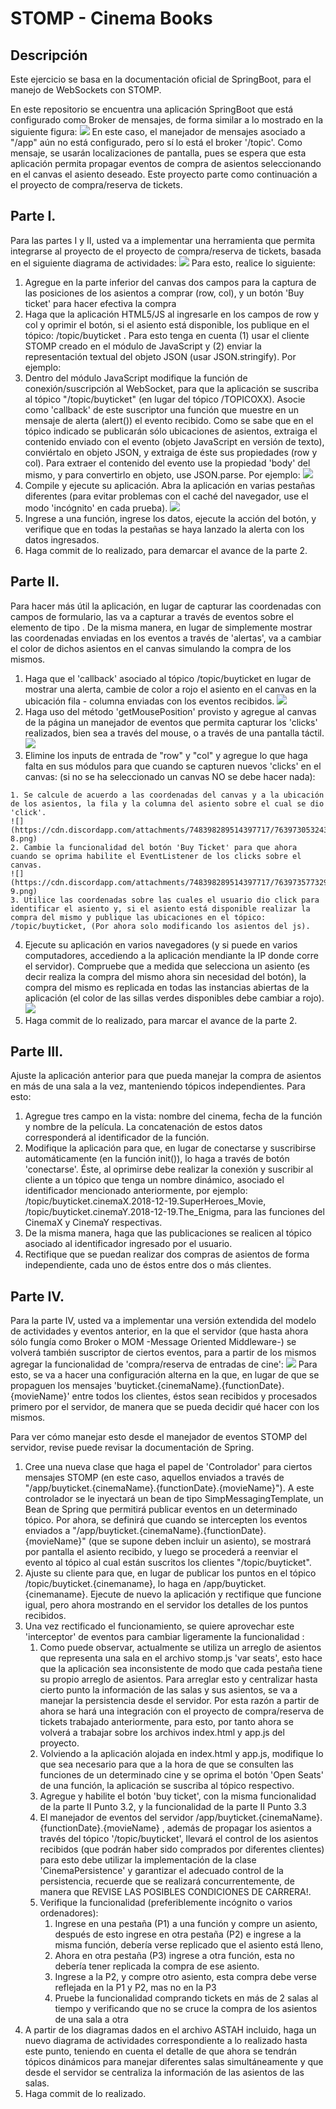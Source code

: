 # STOMP - Cinema Books

## Descripción

Este ejercicio se basa en la documentación oficial de SpringBoot, para el manejo de WebSockets con STOMP.

En este repositorio se encuentra una aplicación SpringBoot que está configurado como Broker de mensajes, de forma similar a lo mostrado en la siguiente figura:
![](https://cdn.discordapp.com/attachments/748398289514397717/763968954157760553/68747470733a2f2f646f63732e737072696e672e696f2f737072696e672f646f63732f63757272656e742f737072696e672d.png)
En este caso, el manejador de mensajes asociado a "/app" aún no está configurado, pero sí lo está el broker '/topic'. Como mensaje, se usarán localizaciones de pantalla, pues se espera que esta aplicación permita propagar eventos de compra de asientos seleccionando en el canvas el asiento deseado. Este proyecto parte como continuación a el proyecto de compra/reserva de tickets.

## Parte I.
  Para las partes I y II, usted va a implementar una herramienta que permita integrarse al proyecto de el proyecto de compra/reserva de tickets, basada en el siguiente diagrama de actividades:
  ![](https://cdn.discordapp.com/attachments/748398289514397717/763968966359908362/Activity.png)
  Para esto, realice lo siguiente:
  
  1. Agregue en la parte inferior del canvas dos campos para la captura de las posiciones de los asientos a comprar (row, col), y un botón 'Buy ticket' para hacer efectiva la compra
  2. Haga que la aplicación HTML5/JS al ingresarle en los campos de row y col y oprimir el botón, si el asiento está disponible, los publique en el tópico: /topic/buyticket . Para esto tenga en cuenta (1) usar el cliente STOMP creado en el módulo de JavaScript y (2) enviar la representación textual del objeto JSON (usar JSON.stringify). Por ejemplo:
  3. Dentro del módulo JavaScript modifique la función de conexión/suscripción al WebSocket, para que la aplicación se suscriba al tópico "/topic/buyticket" (en lugar del tópico /TOPICOXX). Asocie como 'callback' de este suscriptor una función que muestre en un mensaje de alerta (alert()) el evento recibido. Como se sabe que en el tópico indicado se publicarán sólo ubicaciones de asientos, extraiga el contenido enviado con el evento (objeto JavaScript en versión de texto), conviértalo en objeto JSON, y extraiga de éste sus propiedades (row y col). Para extraer el contenido del evento use la propiedad 'body' del mismo, y para convertirlo en objeto, use JSON.parse. Por ejemplo:
  ![](https://cdn.discordapp.com/attachments/748398289514397717/763971792691789845/carbon-3.png)
  4. Compile y ejecute su aplicación. Abra la aplicación en varias pestañas diferentes (para evitar problemas con el caché del navegador, use el modo 'incógnito' en cada prueba).
  ![](https://cdn.discordapp.com/attachments/748398289514397717/763971801671270420/carbon-4.png)
  5. Ingrese a una función, ingrese los datos, ejecute la acción del botón, y verifique que en todas la pestañas se haya lanzado la alerta con los datos ingresados.
  6. Haga commit de lo realizado, para demarcar el avance de la parte 2.

## Parte II.
  Para hacer más útil la aplicación, en lugar de capturar las coordenadas con campos de formulario, las va a capturar a través de eventos sobre el elemento de tipo <canvas>. De la misma manera, en lugar de simplemente mostrar las coordenadas enviadas en los eventos a través de 'alertas', va a cambiar el color de dichos asientos en el canvas simulando la compra de los mismos.
  1. Haga que el 'callback' asociado al tópico /topic/buyticket en lugar de mostrar una alerta, cambie de color a rojo el asiento en el canvas en la ubicación fila - columna enviadas con los eventos recibidos.
  ![](https://cdn.discordapp.com/attachments/748398289514397717/763972723314917396/carbon-6.png)
  2. Haga uso del método 'getMousePosition' provisto y agregue al canvas de la página un manejador de eventos que permita capturar los 'clicks' realizados, bien sea a través del mouse, o a través de una pantalla táctil.
  ![](https://cdn.discordapp.com/attachments/748398289514397717/763973042061180928/carbon-7.png)
  3. Elimine los inputs de entrada de "row" y "col" y agregue lo que haga falta en sus módulos para que cuando se capturen nuevos 'clicks' en el canvas: (si no se ha seleccionado un canvas NO se debe hacer nada):
  
    1. Se calcule de acuerdo a las coordenadas del canvas y a la ubicación de los asientos, la fila y la columna del asiento sobre el cual se dio 'click'.
    ![](https://cdn.discordapp.com/attachments/748398289514397717/763973053243719700/carbon-8.png)
    2. Cambie la funcionalidad del botón 'Buy Ticket' para que ahora cuando se oprima habilite el EventListener de los clicks sobre el canvas.
    ![](https://cdn.discordapp.com/attachments/748398289514397717/763973577329868800/carbon-9.png)
    3. Utilice las coordenadas sobre las cuales el usuario dio click para identificar el asiento y, si el asiento está disponible realizar la compra del mismo y publique las ubicaciones en el tópico: /topic/buyticket, (Por ahora solo modificando los asientos del js).
  4. Ejecute su aplicación en varios navegadores (y si puede en varios computadores, accediendo a la aplicación mendiante la IP donde corre el servidor). Compruebe que a medida que selecciona un asiento (es decir realiza la compra del mismo ahora sin necesidad del botón), la compra del mismo es replicada en todas las instancias abiertas de la aplicación (el color de las sillas verdes disponibles debe cambiar a rojo).
  ![](https://cdn.discordapp.com/attachments/748398289514397717/763974062418165760/Screen_Shot_2020-10-08_at_10.59.55_PM.png)
  5. Haga commit de lo realizado, para marcar el avance de la parte 2.
## Parte III.
   Ajuste la aplicación anterior para que pueda manejar la compra de asientos en más de una sala a la vez, manteniendo tópicos independientes. Para esto:
   1. Agregue tres campo en la vista: nombre del cinema, fecha de la función y nombre de la película. La concatenación de estos datos corresponderá al identificador de la función.
   2. Modifique la aplicación para que, en lugar de conectarse y suscribirse automáticamente (en la función init()), lo haga a través de botón 'conectarse'. Éste, al oprimirse debe realizar la conexión y suscribir al cliente a un tópico que tenga un nombre dinámico, asociado el identificador mencionado anteriormente, por ejemplo: /topic/buyticket.cinemaX.2018-12-19.SuperHeroes_Movie, /topic/buyticket.cinemaY.2018-12-19.The_Enigma, para las funciones del CinemaX y CinemaY respectivas.
   3. De la misma manera, haga que las publicaciones se realicen al tópico asociado al identificador ingresado por el usuario.
   4. Rectifique que se puedan realizar dos compras de asientos de forma independiente, cada uno de éstos entre dos o más clientes.

## Parte IV.
  Para la parte IV, usted va a implementar una versión extendida del modelo de actividades y eventos anterior, en la que el servidor (que hasta ahora sólo fungía como Broker o MOM -Message Oriented Middleware-) se volverá también suscriptor de ciertos eventos, para a partir de los mismos agregar la funcionalidad de 'compra/reserva de entradas de cine':
![](https://cdn.discordapp.com/attachments/748398289514397717/763970548538671134/P2-AD-2.png)
Para esto, se va a hacer una configuración alterna en la que, en lugar de que se propaguen los mensajes 'buyticket.{cinemaName}.{functionDate}.{movieName}' entre todos los clientes, éstos sean recibidos y procesados primero por el servidor, de manera que se pueda decidir qué hacer con los mismos.

Para ver cómo manejar esto desde el manejador de eventos STOMP del servidor, revise puede revisar la documentación de Spring.

1. Cree una nueva clase que haga el papel de 'Controlador' para ciertos mensajes STOMP (en este caso, aquellos enviados a través de "/app/buyticket.{cinemaName}.{functionDate}.{movieName}"). A este controlador se le inyectará un bean de tipo SimpMessagingTemplate, un Bean de Spring que permitirá publicar eventos en un determinado tópico. Por ahora, se definirá que cuando se intercepten los eventos enviados a "/app/buyticket.{cinemaName}.{functionDate}.{movieName}" (que se supone deben incluir un asiento), se mostrará por pantalla el asiento recibido, y luego se procederá a reenviar el evento al tópico al cual están suscritos los clientes "/topic/buyticket".
2. Ajuste su cliente para que, en lugar de publicar los puntos en el tópico /topic/buyticket.{cinemaname}, lo haga en /app/buyticket.{cinemaname}. Ejecute de nuevo la aplicación y rectifique que funcione igual, pero ahora mostrando en el servidor los detalles de los puntos recibidos.
3. Una vez rectificado el funcionamiento, se quiere aprovechar este 'interceptor' de eventos para cambiar ligeramente la funcionalidad :
    1. Como puede observar, actualmente se utiliza un arreglo de asientos que representa una sala en el archivo stomp.js 'var seats', esto hace que la aplicación sea inconsistente de modo que cada pestaña tiene su propio arreglo de asientos. Para arreglar esto y centralizar hasta cierto punto la información de las salas y sus asientos, se va a manejar la persistencia desde el servidor. Por esta razón a partir de ahora se hará una integración con el proyecto de compra/reserva de tickets trabajado anteriormente, para esto, por tanto ahora se volverá a trabajar sobre los archivos index.html y app.js del proyecto.
    2. Volviendo a la aplicación alojada en index.html y app.js, modifique lo que sea necesario para que a la hora de que se consulten las funciones de un determinado cine y se oprima el botón 'Open Seats' de una función, la aplicación se suscriba al tópico respectivo.
    3. Agregue y habilite el botón 'buy ticket', con la misma funcionalidad de la parte II Punto 3.2, y la funcionalidad de la parte II Punto 3.3
    4. El manejador de eventos del servidor /app/buyticket.{cinemaName}.{functionDate}.{movieName} , además de propagar los asientos a través del tópico '/topic/buyticket', llevará el control de los asientos recibidos (que podrán haber sido comprados por diferentes clientes) para esto debe utilizar la implementación de la clase 'CinemaPersistence' y garantizar el adecuado control de la persistencia, recuerde que se realizará concurrentemente, de manera que REVISE LAS POSIBLES CONDICIONES DE CARRERA!.
    5. Verifique la funcionalidad (preferiblemente incógnito o varios ordenadores):
        1. Ingrese en una pestaña (P1) a una función y compre un asiento, después de esto ingrese en otra pestaña (P2) e ingrese a la misma función, debería verse replicado que el asiento está lleno,
        2. Ahora en otra pestaña (P3) ingrese a otra función, esta no debería tener replicada la compra de ese asiento.
        3. Ingrese a la P2, y compre otro asiento, esta compra debe verse reflejada en la P1 y P2, mas no en la P3
        4. Pruebe la funcionalidad comprando tickets en más de 2 salas al tiempo y verificando que no se cruce la compra de los asientos de una sala a otra
4. A partir de los diagramas dados en el archivo ASTAH incluido, haga un nuevo diagrama de actividades correspondiente a lo realizado hasta este punto, teniendo en cuenta el detalle de que ahora se tendrán tópicos dinámicos para manejar diferentes salas simultáneamente y que desde el servidor se centraliza la información de las asientos de las salas.
5. Haga commit de lo realizado.
